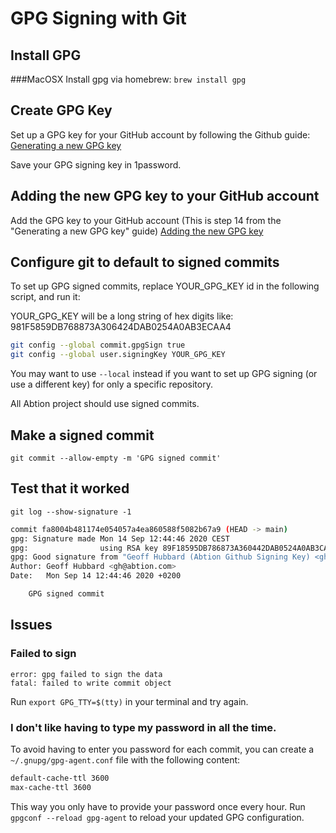 # GPG Signing with Git

## Install GPG
###MacOSX
Install gpg via homebrew: `brew install gpg`

## Create GPG Key

Set up a GPG key for your GitHub account by following the Github guide:
[Generating a new GPG key](https://docs.github.com/en/github/authenticating-to-github/generating-a-new-gpg-key)

Save your GPG signing key in 1password.

## Adding the new GPG key to your GitHub account

Add the GPG key to your GitHub account (This is step 14 from the "Generating a new GPG key" guide)
[Adding the new GPG key](https://docs.github.com/en/github/authenticating-to-github/adding-a-new-gpg-key-to-your-github-account)

## Configure git to default to signed commits

To set up GPG signed commits, replace YOUR_GPG_KEY id in the following script, and run it:

YOUR_GPG_KEY will be a long string of hex digits like: 981F5859DB768873A306424DAB0254A0AB3ECAA4

```sh
git config --global commit.gpgSign true
git config --global user.signingKey YOUR_GPG_KEY
```

You may want to use `--local` instead if you want to set up GPG signing (or use a different key) 
for only a specific repository. 

All Abtion project should use signed commits.


## Make a signed commit

`git commit --allow-empty -m 'GPG signed commit'`

## Test that it worked


`git log --show-signature -1`

```sh
commit fa8004b481174e054057a4ea860588f5082b67a9 (HEAD -> main)
gpg: Signature made Mon 14 Sep 12:44:46 2020 CEST
gpg:                using RSA key 89F18595DB786873A360442DAB0524A0AB3CAE4A
gpg: Good signature from "Geoff Hubbard (Abtion Github Signing Key) <gh@abtion.com>" [ultimate]
Author: Geoff Hubbard <gh@abtion.com>
Date:   Mon Sep 14 12:44:46 2020 +0200

    GPG signed commit
```



## Issues

### Failed to sign
```
error: gpg failed to sign the data
fatal: failed to write commit object
```

Run `export GPG_TTY=$(tty)` in your terminal and try again.


### I don't like having to type my password in all the time.

To avoid having to enter you password for each commit, you can create a
`~/.gnupg/gpg-agent.conf` file with the following content:

```sh
default-cache-ttl 3600
max-cache-ttl 3600
```

This way you only have to provide your password once every hour.
Run `gpgconf --reload gpg-agent` to reload your updated GPG configuration.


